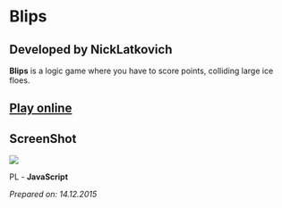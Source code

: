 # Blips

## Developed by NickLatkovich

**Blips** is a logic game where you have to score points, colliding large ice floes.

## [**Play online**](https://googledrive.com/host/0By05m6YZ9rvERmszZEliTjBoQWM "Play online")

## ScreenShot
<img src="http://6.firepic.org/6/images/2015-12/14/67bd9v0g64c2.png">

PL - **JavaScript**

*Prepared on: 14.12.2015*
